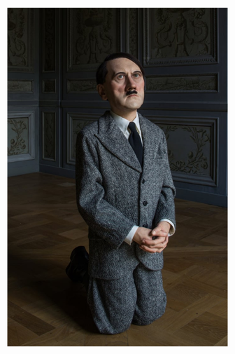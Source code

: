 ![](https://github.com/nondejus/bemoeigurus-at-work/blob/main/rotterdam%20rijnmond/art%20expo/mission%20accomplished/sculpture/hitler/3898.jpg)
